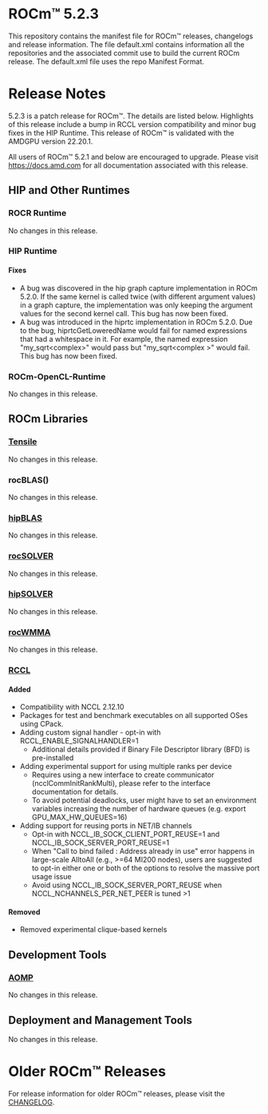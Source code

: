 # ROCm™ 5.2.3
This repository contains the manifest file for ROCm™ releases, changelogs and release information. The file default.xml contains information all the repositories and the associated commit use to build the current ROCm release. The default.xml file uses the repo Manifest Format.

# Release Notes
5.2.3 is a patch release for ROCm™. The details are listed below. Highlights of this release include a bump in RCCL version compatibility and minor bug fixes in the HIP Runtime. This release of ROCm™ is validated with the AMDGPU version 22.20.1.

All users of ROCm™ 5.2.1 and below are encouraged to upgrade. Please visit https://docs.amd.com for all documentation associated with this release. 



## HIP and Other Runtimes

### ROCR Runtime
No changes in this release.
### HIP Runtime
#### Fixes
 - A bug was discovered in the hip graph capture implementation in ROCm 5.2.0. If the same kernel is called twice
 (with different argument values) in a graph capture, the implementation was only keeping the argument values for 
 the second kernel call. This bug has now been fixed.
 - A bug was introduced in the hiprtc implementation in ROCm 5.2.0. Due to the bug, hiprtcGetLoweredName would fail
 for named expressions that had a whitespace in it. For example, the named expression "my_sqrt<complex<double>>" would
 pass but "my_sqrt<complex<double> >" would fail. This bug has now been fixed.
### ROCm-OpenCL-Runtime
No changes in this release.

## ROCm Libraries

### [Tensile](https://github.com/ROCmSoftwarePlatform/Tensile)
No changes in this release.
### rocBLAS()
No changes in this release.

### [hipBLAS]()
No changes in this release.

### [rocSOLVER]()
No changes in this release.


### [hipSOLVER]()
No changes in this release.


### [rocWMMA]()
No changes in this release.

### [RCCL](https://github.com/ROCmSoftwarePlatform/rccl)
#### Added
- Compatibility with NCCL 2.12.10
- Packages for test and benchmark executables on all supported OSes using CPack.
- Adding custom signal handler - opt-in with RCCL_ENABLE_SIGNALHANDLER=1
  - Additional details provided if Binary File Descriptor library (BFD) is pre-installed
- Adding experimental support for using multiple ranks per device
  - Requires using a new interface to create communicator (ncclCommInitRankMulti), please
    refer to the interface documentation for details.
  - To avoid potential deadlocks, user might have to set an environment variables increasing
    the number of hardware queues (e.g. export GPU_MAX_HW_QUEUES=16)
- Adding support for reusing ports in NET/IB channels
  - Opt-in with NCCL_IB_SOCK_CLIENT_PORT_REUSE=1 and NCCL_IB_SOCK_SERVER_PORT_REUSE=1
  - When "Call to bind failed : Address already in use" error happens in large-scale AlltoAll
    (e.g., >=64 MI200 nodes), users are suggested to opt-in either one or both of the options
    to resolve the massive port usage issue
  - Avoid using NCCL_IB_SOCK_SERVER_PORT_REUSE when NCCL_NCHANNELS_PER_NET_PEER is tuned >1
#### Removed
- Removed experimental clique-based kernels
## Development Tools

###

### [AOMP]()
No changes in this release.

## Deployment and Management Tools
No changes in this release.

# Older ROCm™ Releases
For release information for older ROCm™ releases, please visit the [CHANGELOG](CHANGELOG.md).

